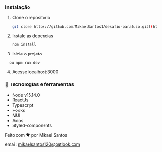 ### Instalação

1. Clone o repositorio
   ```sh
   git clone https://github.com/MikaelSantos1/desafio-parafuzo.git](https://github.com/MikaelSantos1/Teste-Frontend-InCicle
   ```
2. Instale as  depencias
   ```sh
   npm install
   ```
3. Inicie o projeto
  ```sh
    ou npm run dev
   ```
4. Acesse localhost:3000


### 🚀 Tecnologias e ferramentas
* Node v16.14.0
* ReactJs
* Typescript
* Hooks
* MUI
* Axios                                                                                        
* Styled-components


Feito com ❤ por Mikael Santos

email: mikaelsantos120@outlook.com
